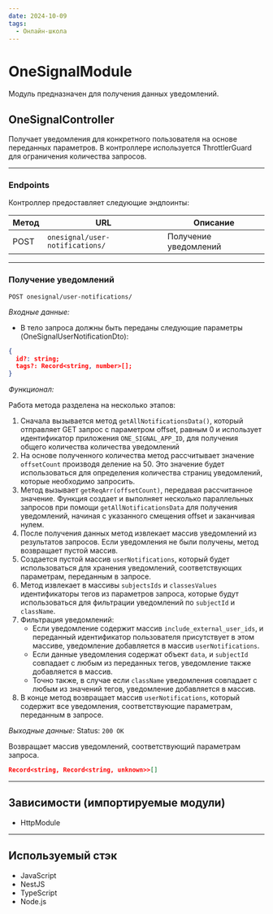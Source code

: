 ```yaml
---
date: 2024-10-09
tags:
  - Онлайн-школа
---
```

# OneSignalModule

Модуль предназначен для получения данных уведомлений.

## OneSignalController

Получает уведомления для конкретного пользователя на основе переданных параметров. В контроллере используется ThrottlerGuard для ограничения количества запросов.

***

### Endpoints

Контроллер предоставляет следующие эндпоинты:

| Метод | URL                             | Описание              |
| ----- | ------------------------------- | --------------------- |
| POST  | `onesignal/user-notifications/` | Получение уведомлений |

***

### Получение уведомлений

`POST onesignal/user-notifications/`

*Входные данные:*

- В тело запроса должны быть переданы следующие параметры (OneSignalUserNotificationDto):

```json
{
  id?: string;
  tags?: Record<string, number>[];
}
```

*Функционал:*

Работа метода разделена на несколько этапов:

1. Сначала вызывается метод `getAllNotificationsData()`, который отправляет GET запрос с параметром offset, равным 0 и использует идентификатор приложения `ONE_SIGNAL_APP_ID`, для получения общего количества количества уведомлений
2. На основе полученного количества метод рассчитывает значение `offsetCount` производя деление на 50. Это значение будет использоваться для определения количества страниц уведомлений, которые необходимо запросить.
3. Метод вызывает `getReqArr(offsetCount)`, передавая рассчитанное значение. Функция создает и выполняет несколько параллельных запросов при помощи `getAllNotificationsData` для получения уведомлений, начиная с указанного смещения offset и заканчивая нулем.
4. После получения данных метод извлекает массив уведомлений из результатов запросов. Если уведомления не были получены, метод возвращает пустой массив.
5. Создается пустой массив `userNotifications`, который будет использоваться для хранения уведомлений, соответствующих параметрам, переданным в запросе.
6. Метод извлекает в массивы `subjectsIds` и `classesValues` идентификаторы тегов из параметров запроса, которые будут использоваться для фильтрации уведомлений по `subjectId` и `className`.
7. Фильтрация уведомлений:
	- Если уведомление содержит массив `include_external_user_ids`, и переданный идентификатор пользователя присутствует в этом массиве, уведомление добавляется в массив `userNotifications`.
    - Если данные уведомления содержат объект `data`, и `subjectId` совпадает с любым из переданных тегов, уведомление также добавляется в массив.
    - Точно также, в случае если `className` уведомления совпадает с любым из значений тегов, уведомление добавляется в массив.
8. В конце метод возвращает массив `userNotifications`, который содержит все уведомления, соответствующие параметрам, переданным в запросе.

*Выходные данные:* Status: `200 OK`

Возвращает массив уведомлений, соответствующий параметрам запроса.

```json
Record<string, Record<string, unknown>>[]
```

***

## Зависимости (импортируемые модули)

- HttpModule

***

## Используемый стэк

- JavaScript
- NestJS
- TypeScript
- Node.js